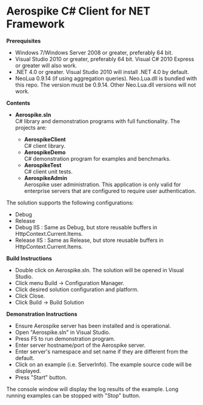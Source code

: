Aerospike C# Client for NET Framework
=====================================

**Prerequisites**

* Windows 7/Windows Server 2008 or greater, preferably 64 bit.
* Visual Studio 2010 or greater, preferably 64 bit.  Visual C# 2010 Express or greater will also work.
* .NET 4.0 or greater.  Visual Studio 2010 will install .NET 4.0 by default.
* NeoLua 0.9.14 (if using aggregation queries).  Neo.Lua.dll is bundled with this repo.  The version must be 0.9.14.  Other Neo.Lua.dll versions will not work. 

**Contents**

* **Aerospike.sln**    
	C# library and demonstration programs with full functionality.  The projects are:
	
	* **AerospikeClient**    
		C# client library.
	* **AerospikeDemo**    
		C# demonstration program for examples and benchmarks.
	* **AerospikeTest**    
		C# client unit tests.
	* **AerospikeAdmin**    
		Aerospike user administration.  This application is only valid for enterprise servers that are configured to require user authentication.
	
The solution supports the following configurations:

* Debug
* Release
* Debug IIS : Same as Debug, but store reusable buffers in HttpContext.Current.Items.
* Release IIS : Same as Release, but store reusable buffers in HttpContext.Current.Items.


**Build Instructions**

* Double click on Aerospike.sln.  The solution will be opened in Visual Studio.
* Click menu Build -> Configuration Manager.
* Click desired solution configuration and platform.
* Click Close.
* Click Build -> Build Solution

**Demonstration Instructions**

* Ensure Aerospike server has been installed and is operational.
* Open "Aerospike.sln" in Visual Studio.
* Press F5 to run demonstration program.
* Enter server hostname/port of the Aerospike server.
* Enter server's namespace and set name if they are different from the default.
* Click on an example (i.e. ServerInfo).  The example source code will be displayed.
* Press "Start" button.  

The console window will display the log results of the example.
Long running examples can be stopped with "Stop" button.
